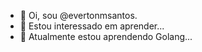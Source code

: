 - 👋 Oi, sou @evertonmsantos.
- 👀 Estou interessado em aprender...
- 🌱 Atualmente estou aprendendo Golang...

<!---
evertonmsantos/evertonmsantos is a ✨ special ✨ repository because its `README.md` (this file) appears on your GitHub profile.
You can click the Preview link to take a look at your changes.
--->
